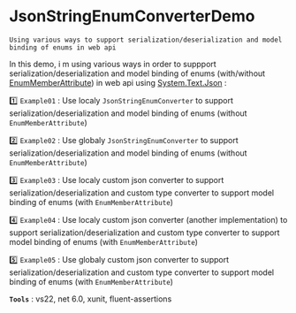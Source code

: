 # JsonStringEnumConverterDemo
```
Using various ways to support serialization/deserialization and model binding of enums in web api
```

In this demo, i m using various ways in order to suppport serialization/deserialization and model binding of enums (with/without [EnumMemberAttribute](https://docs.microsoft.com/en-us/dotnet/api/system.runtime.serialization.enummemberattribute)) in web api using [System.Text.Json](https://docs.microsoft.com/en-us/dotnet/api/system.text.json) :
>
:one: `Example01` : Use localy `JsonStringEnumConverter` to support serialization/deserialization and model binding of enums (without `EnumMemberAttribute`)
>
:two: `Example02` : Use globaly `JsonStringEnumConverter` to support serialization/deserialization and model binding of enums (without `EnumMemberAttribute`)
>
:three: `Example03` : Use localy custom json converter to support serialization/deserialization and custom type converter to support model binding of enums (with `EnumMemberAttribute`)
>
:four: `Example04` : Use localy custom json converter (another implementation) to support serialization/deserialization and custom type converter to support model binding of enums (with `EnumMemberAttribute`)
>
:five: `Example05` : Use globaly custom json converter to support serialization/deserialization and custom type converter to support model binding of enums (with `EnumMemberAttribute`)

**`Tools`** : vs22, net 6.0, xunit, fluent-assertions
